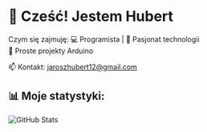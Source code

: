 # 👋 Cześć! Jestem Hubert

Czym się zajmuję:
💻 Programista | 🚀 Pasjonat technologii  
🔌 Proste projekty Arduino 
<!--  🎯 Specjalizuję się w: Python, JavaScript, React  -->
📫 Kontakt: jaroszhubert12@gmail.com

## 📊 Moje statystyki:
![GitHub Stats](https://github-readme-stats.vercel.app/api?username=Deerion&show_icons=true&theme=radical)

<!--  🚀 Zapraszam do mojego repozytorium ➜ [Moje portfolio](https://github.com/JanKowalski/portfolio)  -->
